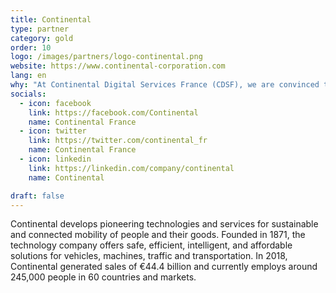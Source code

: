 ```yaml
---
title: Continental
type: partner
category: gold
order: 10
logo: /images/partners/logo-continental.png
website: https://www.continental-corporation.com
lang: en
why: "At Continental Digital Services France (CDSF), we are convinced that our success depends on the members of our teams and our \"startup\" culture backed by a larger group. Being a Devfest's sponsor is a great opportunity to share with & meet passionate people, guided by curiosity and innovation, eager to make a real impact on the mobility services of the future !"
socials:
  - icon: facebook
    link: https://facebook.com/Continental
    name: Continental France
  - icon: twitter
    link: https://twitter.com/continental_fr
    name: Continental France
  - icon: linkedin
    link: https://linkedin.com/company/continental
    name: Continental

draft: false
---
```

Continental develops pioneering technologies and services for sustainable and connected mobility of people and their goods. 
Founded in 1871, the technology company offers safe, efficient, intelligent, and affordable solutions for vehicles, machines, traffic and transportation. 
In 2018, Continental generated sales of €44.4 billion and currently employs around 245,000 people in 60 countries and markets.

